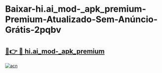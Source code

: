 # Baixar-hi.ai_mod-_apk_premium-Premium-Atualizado-Sem-Anúncio-Grátis-2pqbv

# <h2><a href="https://bzx2l4.esa.edu.pl?src=hi.ai_mod-_apk_premium&ref=2pqbv">🔗👉 🔴 hi.ai_mod-_apk_premium</a></h2>

[![acn](https://github.com/user-attachments/assets/0f9c940e-d8b0-45ae-aac7-cd30a18b3e1c)](https://bzx2l4.esa.edu.pl?src=hi.ai_mod-_apk_premium&ref=2pqbv)


